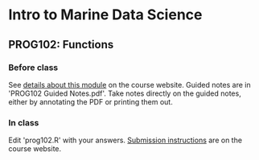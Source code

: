 # Intro to Marine Data Science

## PROG102: Functions

### Before class

See [details about this module](https://marinecs-100b.github.io/tracks/prog/prog102.html) on the course website. Guided notes are in 'PROG102 Guided Notes.pdf'. Take notes directly on the guided notes, either by annotating the PDF or printing them out.

### In class

Edit 'prog102.R' with your answers. [Submission instructions](https://marinecs-100b.github.io/module-submission.html) are on the course website.
